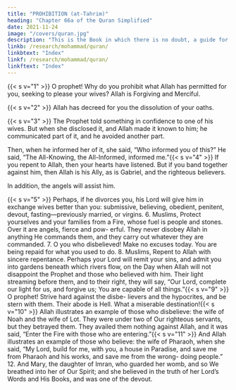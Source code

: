 ```yaml
---
title: "PROHIBITION (at-Tahrim)"
heading: "Chapter 66a of the Quran Simplified"
date: 2021-11-24
image: "/covers/quran.jpg"
description: "This is the Book in which there is no doubt, a guide for the righteous."
linkb: /research/mohammad/quran/
linkbtext: "Index"
linkf: /research/mohammad/quran/
linkftext: "Index"
---
```



{{< s v="1" >}}  O prophet! Why do you prohibit what Allah has permitted for you, seeking to please your wives? Allah is Forgiving and Merciful.

{{< s v="2" >}}  Allah has decreed for you the dissolution of your oaths. <!-- Allah is your Master. He is the
All-Knowing, the Most Wise. -->

{{< s v="3" >}}  The Prophet told something in confidence to one of his wives. But when she disclosed it,
and Allah made it known to him; he communicated part of it, and he avoided another part. 

Then, when he informed her of it, she said, “Who informed you of this?” He said,
“The All-Knowing, the All-Informed, informed me.”{{< s v="4" >}}  If you repent to Allah, then your hearts have
listened. But if you band together against
him, then Allah is his Ally, as is Gabriel, and
the righteous believers. 

In addition, the angels will assist him.

{{< s v="5" >}}  Perhaps, if he divorces you, his Lord will give him in exchange wives better than you:
submissive, believing, obedient, penitent, devout, fasting—previously married, or virgins.
6. Muslims,  Protect yourselves and
your families from a Fire, whose fuel is people
and stones. Over it are angels, fierce and pow-
erful. They never disobey Allah in anything
He commands them, and they carry out
whatever they are commanded.
7. O you who disbelieved! Make no excuses
today. You are being repaid for what you
used to do.
8. Muslims,  Repent to Allah with
sincere repentance. Perhaps your Lord will
remit your sins, and admit you into gardens
beneath which rivers flow, on the Day when
Allah will not disappoint the Prophet and
those who believed with him. Their light
streaming before them, and to their right,
they will say, “Our Lord, complete our light
for us, and forgive us; You are capable of all
things.”{{< s v="9" >}}  O prophet! Strive hard against the disbe-
lievers and the hypocrites, and be stern with
them. Their abode is Hell. What a miserable
destination!{{< s v="10" >}}  Allah illustrates an example of those who
disbelieve: the wife of Noah and the wife of
Lot. They were under two of Our righteous
servants, but they betrayed them. They
availed them nothing against Allah, and it
was said, “Enter the Fire with those who are
entering.”{{< s v="11" >}}  And Allah illustrates an example of those
who believe: the wife of Pharaoh, when she
said, “My Lord, build for me, with you, a
house in Paradise, and save me from Pharaoh
and his works, and save me from the wrong-
doing people.”
12. And Mary, the daughter of Imran, who
guarded her womb, and so We breathed into
her of Our Spirit; and she believed in the
truth of her Lord’s Words and His Books, and
was one of the devout.

